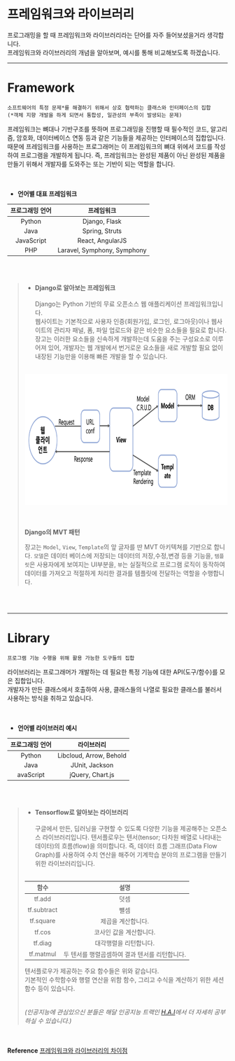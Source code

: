 # 프레임워크와 라이브러리
프로그래밍을 할 때 프레임워크와 라이브러리라는 단어를 자주 들어보셨을거라 생각합니다.  
프레임워크와 라이브러리의 개념을 알아보며, 예시를 통해 비교해보도록 하겠습니다.  
___
# Framework

```
소프트웨어의 특정 문제*를 해결하기 위해서 상호 협력하는 클래스와 인터페이스의 집합
(*객체 지향 개발을 하게 되면서 통합성, 일관성의 부족이 발생되는 문제)
```
프레임워크는 뼈대나 기반구조를 뜻하며 프로그래밍을 진행할 때 필수적인 코드, 알고리즘, 암호화, 데이터베이스 연동 등과 같은 기능들을 제공하는 인터페이스의 집합입니다. 때문에 프레임워크를 사용하는 프로그래머는 이 프레임워크의 뼈대 위에서 코드를 작성하여 프로그램을 개발하게 됩니다. 즉, 프레임워크는 완성된 제품이 아닌 완성된 제품을 만들기 위해서 개발자를 도와주는 또는 기반이 되는 역할을 합니다.  
<br></br>
* **언어별 대표 프레임워크**  

|프로그래밍 언어|프레임워크|
|:---:|:---:|
|Python|Django, Flask|
|Java|Spring, Struts|
|JavaScript|React, AngularJS|
|PHP|Laravel, Symphony, Symphony|

<br></br>
>* **Django로 알아보는 프레임워크**
><br></br>
>Django는 Python 기반의 무료 오픈소스 웹 애플리케이션 프레임워크입니다.  
>웹사이트는 기본적으로 사용자 인증(회원가입, 로그인, 로그아웃)이나 웹사이트의 관리자 패널, 폼, 파일 업로드와 같은 비슷한 요소들을 필요로 합니다.  
>장고는 이러한 요소들을 신속하게 개발하는데 도움을 주는 구성요소로 이루어져 있어, 개발자는 웹 개발에서 번거로운 요소들을 새로 개발할 필요 없이 내장된 기능만을 이용해 빠른 개발을 할 수 있습니다.
><br></br>
><p align="center"><img src="./MVT.png" width="830" height="300"></p>
>
><br></br>
> **Django의 MVT 패턴**
>
>장고는 `Model`, `View`, `Template`의 앞 글자를 딴 MVT 아키텍쳐를 기반으로 합니다.
>`모델`은 데이터 베이스에 저장되는 데이터의 저장,수정,변경 등을 기능을, `템플릿`은 사용자에게 보여지는 UI부분을, `뷰`는 실질적으로 프로그램 로직이 동작하여 데이터를 가져오고 적절하게 처리한 결과를 템플릿에 전달하는 역할을 수행합니다.

<br></br>
___
# Library
```
프로그램 기능 수행을 위해 활용 가능한 도구들의 집합
```
라이브러리는 프로그래머가 개발하는 데 필요한 특정 기능에 대한 API(도구/함수)를 모은 집합입니다.  
개발자가 만든 클래스에서 호출하여 사용, 클래스들의 나열로 필요한 클래스를 불러서 사용하는 방식을 취하고 있습니다.  
<br></br>
* **언어별 라이브러리 예시**  

|프로그래밍 언어|라이브러리|
|:---:|:---:|
|Python|Libcloud, Arrow, Behold|  
|Java|JUnit, Jackson|
|avaScript|jQuery, Chart.js| 

<br></br>
>* **Tensorflow로 알아보는 라이브러리**
><br></br>
>구글에서 만든, 딥러닝을 구현할 수 있도록 다양한 기능을 제공해주는 오픈소스 라이브러리입니다.
>텐서플로우는 텐서(tensor; 다차원 배열로 나타내는 데이터)의 흐름(flow)을 의미합니다. 즉, 데이터 흐름 그래프(Data Flow Graph)를 사용하여 수치 연산을 해주어 기계학습 분야의 프로그램을 만들기 위한 라이브러리입니다.
><br></br>
>
>|함수|설명|
>|:---:|:---:|
>|tf.add|덧셈|
>|tf.subtract|뺼셈|
>|tf.square|제곱을 계산합니다.|
>|tf.cos|코사인 값을 계산합니다.|
>|tf.diag|대각행렬을 리턴합니다.|
>|tf.matmul|두 텐서를 행렬곱셈하여 결과 텐서를 리턴합니다.|
>
>텐서플로우가 제공하는 주요 함수들은 위와 같습니다.  
>기본적인 수학함수와 행렬 연산을 위함 함수, 그리고 수식을 계산하기 위한 세션함수 등이 있습니다.  
><br></br>
>*(인공지능에 관심있으신 분들은 해달 인공지능 트랙인 [H.A.I](https://github.com/haedal-with-knu/H-A.I)에서 더 자세히 공부하실 수 있습니다.)*

<br></br>
**Reference** [프레임워크와 라이브러리의 차이점](https://webclub.tistory.com/458)
